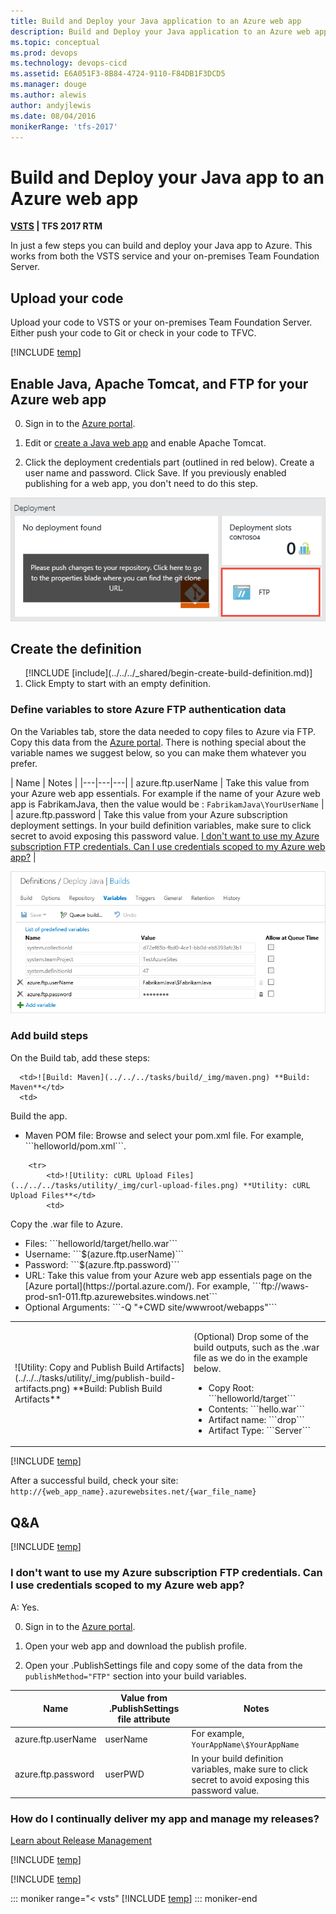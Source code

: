 ```yaml
---
title: Build and Deploy your Java application to an Azure web app
description: Build and Deploy your Java application to an Azure web app
ms.topic: conceptual
ms.prod: devops
ms.technology: devops-cicd
ms.assetid: E6A051F3-8B84-4724-9110-F84DB1F3DCD5
ms.manager: douge
ms.author: alewis
author: andyjlewis
ms.date: 08/04/2016
monikerRange: 'tfs-2017'
---
```



# Build and Deploy your Java app to an Azure web app

**[VSTS](quick-to-azure.md) | TFS 2017 RTM**

In just a few steps you can build and deploy your Java app to Azure. This works from both the VSTS service and your on-premises Team Foundation Server.

## Upload your code

Upload your code to VSTS or your on-premises Team Foundation Server. Either push your code to Git or check in your code to TFVC.

[!INCLUDE [temp](_shared/java-web-app-sample-link.md)]

## Enable Java, Apache Tomcat, and FTP for your Azure web app

0. Sign in to the [Azure portal](https://portal.azure.com/).

0. Edit or [create a Java web app](https://azure.microsoft.com/en-us/documentation/articles/web-sites-java-apps/get-started/) and enable Apache Tomcat.

0. Click the deployment credentials part (outlined in red below). Create a user name and password. Click Save. If you previously enabled publishing for a web app, you don't need to do this step.

 ![Create FTP deployment credentials](_shared/_img/deployment-credentials.png)

## Create the definition

<ol>
[!INCLUDE [include](../../../_shared/begin-create-build-definition.md)]

<li>Click Empty to start with an empty definition.</li>
</ol>

### Define variables to store Azure FTP authentication data

On the Variables tab, store the data needed to copy files to Azure via FTP. Copy this data from the [Azure portal](https://portal.azure.com/). There is nothing special about the variable names we suggest below, so you can make them whatever you prefer.

| Name | Notes |
|---|---|---|
| azure.ftp.userName | Take this value from your Azure web app essentials. For example if the name of your Azure web app is FabrikamJava, then the value would be : ```FabrikamJava\YourUserName``` |
| azure.ftp.password | Take this value from your Azure subscription deployment settings. In your build definition variables, make sure to click secret to avoid exposing this password value. [I don't want to use my Azure subscription FTP credentials. Can I use credentials scoped to my Azure web app?](#azure_site_ftp) |

![Java deployment build variables](_img/maven-to-azure/azure-java-deployment-variables.png)

### Add build steps

On the Build tab, add these steps:

<table>
   <tr>

      <td>![Build: Maven](../../../tasks/build/_img/maven.png) **Build: Maven**</td>
      <td>
<p>Build the app.</p>
<ul>
          <li>Maven POM file: Browse and select your pom.xml file. For example, ```helloworld/pom.xml```.</li>
</ul>
      </td>
</tr>

        <tr>
            <td>![Utility: cURL Upload Files](../../../tasks/utility/_img/curl-upload-files.png) **Utility: cURL Upload Files**</td>
            <td>
<p>Copy the .war file to Azure.</p>
<ul>
<li> Files: ```helloworld/target/hello.war```</li>
 <li> Username: ```$(azure.ftp.userName)```</li>
 <li> Password: ```$(azure.ftp.password)```</li>
 <li> URL: Take this value from your Azure web app essentials page on the [Azure portal](https://portal.azure.com/). For example, ```ftp://waws-prod-sn1-011.ftp.azurewebsites.windows.net```</li>
 <li> Optional Arguments: ```-Q "+CWD site/wwwroot/webapps"```</li>
</ul>
</td>
        </tr>
        <tr>
            <td>![Utility: Copy and Publish Build Artifacts](../../../tasks/utility/_img/publish-build-artifacts.png) **Build: Publish Build Artifacts**</td>
            <td>
<p>(Optional) Drop some of the build outputs, such as the .war file as we do in the example below.</p>
<ul>
 <li> Copy Root: ```helloworld/target```</li>
 <li> Contents: ```hello.war```</li>
 <li> Artifact name: ```drop```</li>
 <li> Artifact Type: ```Server```</li>
</ul>
</td>
        </tr>
</table>

[!INCLUDE [temp](../_shared/definition-finish-and-test.md)]

After a successful build, check your site: ```http://{web_app_name}.azurewebsites.net/{war_file_name}```

## Q&A

<!-- BEGINSECTION class="md-qanda" -->

[!INCLUDE [temp](_shared/java-web-app-sample-qa.md)]


<a name="azure_site_ftp"></a>
### I don't want to use my Azure subscription FTP credentials. Can I use credentials scoped to my Azure web app?

A: Yes.

0. Sign in to the [Azure portal](https://portal.azure.com/).

0. Open your web app and download the publish profile.

0. Open your .PublishSettings file and copy some of the data from the ```publishMethod="FTP"``` section into your build variables.

| Name | Value from .PublishSettings file attribute| Notes |
|---|---|---|
| azure.ftp.userName | userName   |  For example, ```YourAppName\$YourAppName```  |
| azure.ftp.password | userPWD| In your build definition variables, make sure to click secret to avoid exposing this password value. |


### How do I continually deliver my app and manage my releases?

[Learn about Release Management](../../../release/index.md)


[!INCLUDE [temp](../../../_shared/qa-definition-common-all-platforms.md)]

[!INCLUDE [temp](../../../_shared/qa-agents.md)]

::: moniker range="< vsts"
[!INCLUDE [temp](../../../_shared/qa-versions.md)]
::: moniker-end

<!-- ENDSECTION -->
